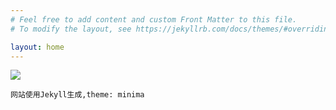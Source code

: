 ```yaml
---
# Feel free to add content and custom Front Matter to this file.
# To modify the layout, see https://jekyllrb.com/docs/themes/#overriding-theme-defaults

layout: home
---
```


![](https://poker-x-studio.github.io/images/programmer.png)
```
网站使用Jekyll生成,theme: minima
```